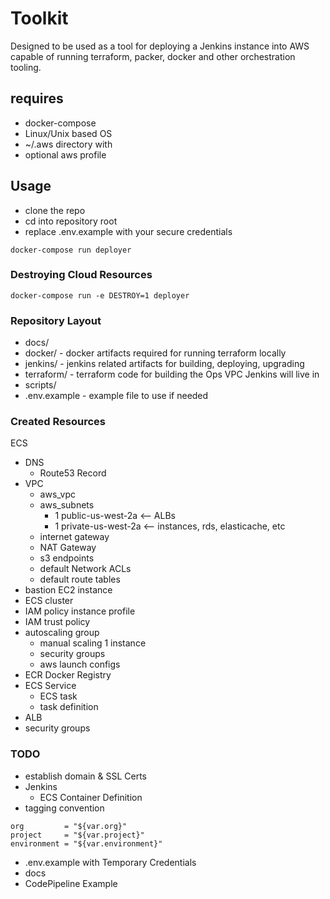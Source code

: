 Toolkit
=======

Designed to be used as a tool for deploying a Jenkins instance into
AWS capable of running terraform, packer, docker and other orchestration tooling.

## requires

* docker-compose
* Linux/Unix based OS
* ~/.aws directory with
* optional aws profile

## Usage

* clone the repo
* cd into repository root
* replace .env.example with your secure credentials

```
docker-compose run deployer
```

### Destroying Cloud Resources
```
docker-compose run -e DESTROY=1 deployer
```

### Repository Layout
* docs/
* docker/ - docker artifacts required for running terraform locally
* jenkins/ - jenkins related artifacts for building, deploying, upgrading
* terraform/ - terraform code for building the Ops VPC Jenkins will live in
* scripts/
* .env.example - example file to use if needed

### Created Resources

ECS
 + DNS
    + Route53 Record
 + VPC
    + aws_vpc
    + aws_subnets
        + 1 public-us-west-2a  <-- ALBs
        + 1 private-us-west-2a  <-- instances, rds, elasticache, etc
    + internet gateway
    + NAT Gateway
    + s3 endpoints
    + default Network ACLs
    + default route tables
 + bastion EC2 instance
 +  ECS cluster
   + IAM policy instance profile
   + IAM trust policy
   + autoscaling group
     + manual scaling 1 instance
     + security groups
     + aws launch configs
 + ECR Docker Registry
 + ECS Service
   + ECS task
   + task definition
 +  ALB
   + security groups

### TODO
* establish domain & SSL Certs
* Jenkins
  * ECS Container Definition
* tagging convention
```
org         = "${var.org}"
project     = "${var.project}"
environment = "${var.environment}"
```
* .env.example with Temporary Credentials
* docs
* CodePipeline Example
